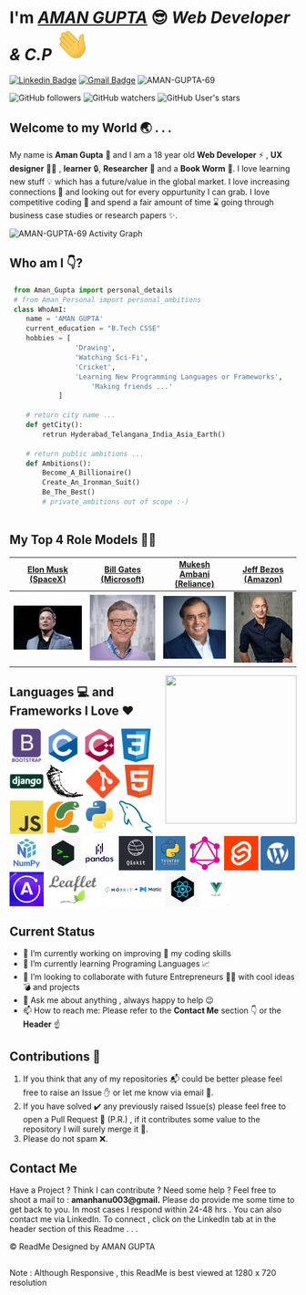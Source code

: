 # I'm [*AMAN GUPTA*](https://www.linkedin.com/in/aman-gupta-289340228/) :sunglasses: *Web Developer & C.P* <img src="https://raw.githubusercontent.com/ABSphreak/ABSphreak/master/gifs/Hi.gif" width="60px">
[![Linkedin Badge](https://img.shields.io/badge/-AMANGUPTA-blue?style=flat-square&logo=Linkedin&logoColor=white&link=https://www.linkedin.com/in/aman-gupta-289340228/)](https://www.linkedin.com/in/aman-gupta-289340228/) [![Gmail Badge](https://img.shields.io/badge/-amanhanu003@gmail.com-c14438?style=flat-square&logo=Gmail&logoColor=white&link=mailto:amanhanu003@gmail.com)](mailto:amanhanu003@gmail.com) <img src="https://komarev.com/ghpvc/?username=AMAN-GUPTA-69&label=Profile%20views&color=FF8C00&style=flat-square" alt="AMAN-GUPTA-69" />
<!--break defining , for pushing container to next line. Badges concatenate by default if coded in consecutive lines-->
<img alt="GitHub followers" src="https://img.shields.io/github/followers/AMAN-GUPTA-69?label=followers&style=for-the-badge"> <img alt="GitHub watchers" src="https://img.shields.io/github/watchers/AMAN-GUPTA-69/AMAN-GUPTA-69?label=Viewers&style=for-the-badge"> <img alt="GitHub User's stars" src="https://img.shields.io/github/stars/AMAN-GUPTA-69?style=for-the-badge">

## Welcome to my World :earth_asia: . . .
My name is **Aman Gupta** :raising_hand: and I am a 18 year old **Web Developer** :zap: , **UX designer** :artist: , **learner** :lock:, **Researcher** :microscope: and a **Book Worm** :book:. I love learning new stuff :bulb: which has a future/value in the global market. I love increasing connections :two_men_holding_hands: and looking out for every oppurtunity I can grab. I love competitive coding :trident: and spend a fair amount of time :hourglass: going through business case studies or research papers :sparkles:.
<!--defining python code section-->

![AMAN-GUPTA-69 Activity Graph](https://activity-graph.herokuapp.com/graph?username=AMAN-GUPTA-69&theme=react-dark&hide_border=true&area=true)

## Who am I :point_down:?
```python
 from Aman_Gupta import personal_details
 # from Aman_Personal import personal_ambitions
 class WhoAmI:
 	name = 'AMAN GUPTA'
	current_education = "B.Tech CSSE"
	hobbies = [
				'Drawing',
				'Watching Sci-Fi',
				'Cricket',
				'Learning New Programming Languages or Frameworks',
        			'Making friends ...'
			]
			
	# return city name ...
	def getCity():
		retrun Hyderabad_Telangana_India_Asia_Earth()
		
	# return public ambitions ...
	def Ambitions():
		Become_A_Billionaire()
		Create_An_Ironman_Suit()
		Be_The_Best()
		# private_ambitions out of scope :-)
	
```
## My Top 4 Role Models :scientist:
[**Elon Musk**](https://en.wikipedia.org/wiki/Elon_Musk) [**(SpaceX)**](https://en.wikipedia.org/wiki/SpaceX)| [**Bill Gates**](https://en.wikipedia.org/wiki/Bill_Gates) [**(Microsoft)**](https://en.wikipedia.org/wiki/Microsoft)| [**Mukesh Ambani**](https://en.wikipedia.org/wiki/Mukesh_Ambani) [**(Reliance)**](https://en.wikipedia.org/wiki/Reliance_Industries)| [**Jeff Bezos**](https://en.wikipedia.org/wiki/Jeff_Bezos) [**(Amazon)**](https://en.wikipedia.org/wiki/Amazon_(company))
--- | --- | --- | ---
![Elon Musk](images/elon-musk.jpg) | ![Bill Gates](images/bill-gates.jpg) | ![Mukesh Ambani](images/mukesh-ambani.jpg) | ![Jeff Bezos](images/jeff-bezos.jpg) 

<!--separator  https://i.ibb.co/5x52S7h/Coffee-bitmoji.png -->
<img  align='right' src="https://github.com/Cyclopstark/Cyclopstark/blob/main/images/ninja.jpeg" height="260px" width="230px">

<!-- frameworks. added api calls to compact cards -->

<!--[![Generic badge](https://img.shields.io/badge/Marketplace-VSCode-green.svg)](https://marketplace.visualstudio.com/items?itemName=Solvable.shades)-->

## Languages :computer: and Frameworks I Love :heart:
<img src = 'images/bootstrap.svg' height='60'/> <img src = 'images/c-original.svg' height='60'/> <img src = 'images/cpp.svg' height='60'/> <img src = 'images/css.svg' height='60'/> <img src = 'images/django.svg' height='60'/> <img src = 'images/flask.png' height='60'/> <img src = 'images/git.svg' height='60'/> <img src = 'images/html.svg' height='60'/> <img src = 'images/js.svg' height='60'/> <img src = 'images/pycharm.svg' height='60'/> <img src = 'images/python.svg' height='60'/> <img src = 'images/sql.svg' height='60'/> <img src='images/numpy.png' height='60' /> <img src='images/bash.png' height='60' /> <img src='images/pandas.png' height='60' /> <img src='images/qiskit.jpg' height='60' /> <img src='images/tkinter.jpg' height='60' /> <img src='images/graphql.png' height='60' /> <img src='images/svelte.png' height='60' /> <img src='images/wordpress.png' height='60' /> <img src='images/apollo.png' height='60' /> <img src='images/leaflet.gif' height='60' /> <img src='images/moibit_matic.png' height='60' /> <img src='images/react.jpg' height='60' /> <img src='images/vuejs.jpg' height='60' />

## Current Status
- 🔭 I’m currently working on improving :construction: my coding skills
- 🌱 I’m currently learning Programing Languages :chart_with_upwards_trend:
- 👯 I’m looking to collaborate with future Entrepreneurs :scientist: with cool ideas :bomb: and projects
- 💬 Ask me about anything , always happy to help :wink:
- 📫 How to reach me: Please refer to the **Contact Me** section :point_down: or the **Header** :point_up:

## Contributions :file_folder:
1. If you think that any of my repositories :mailbox_with_mail: could be better please feel free to raise an Issue :hand: or let me know via email :email:.
2. If you have solved :heavy_check_mark: any previously raised Issue(s) please feel free to open a Pull Request :scroll: (P.R.) , if it contributes some value to the repository I will surely merge it :link:.
3. Please do not spam :x:.

## Contact Me 
Have a Project ? Think I can contribute ? Need some help ?
Feel free to shoot a mail to : **amanhanu003@gmail.**
Please do provide me some time to get back to you. In most cases I respond within 24-48 hrs .
You can also contact me via LinkedIn. To connect , click on the LinkedIn tab at in the header section of this Readme . . .

:copyright: ReadMe Designed by AMAN GUPTA

##
Note : Although Responsive , this ReadMe is best viewed at 1280 x 720 resolution
